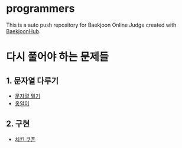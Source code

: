 # programmers
This is a auto push repository for Baekjoon Online Judge created with [BaekjoonHub](https://github.com/BaekjoonHub/BaekjoonHub).

# 다시 풀어야 하는 문제들
## 1. 문자열 다루기
- [문자열 밀기](https://github.com/nicky0830/programmers/commit/47758fbf61f1e57f6bd5269689f5328b4c1c57fc)
- [옹알이](https://school.programmers.co.kr/app/courses/17584/curriculum/lessons/197243#part-46571)

## 2. 구현
- [치킨 쿠폰](https://school.programmers.co.kr/app/courses/17584/curriculum/lessons/197246#part-46572)
